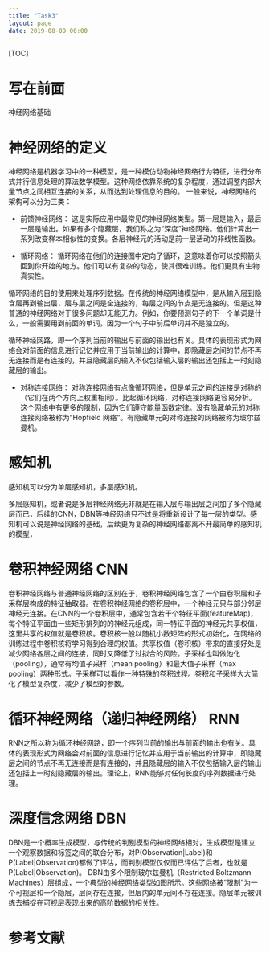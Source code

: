 ```yaml
---
title: "Task3"
layout: page
date: 2019-08-09 00:00
---
```

[TOC]

# 写在前面
神经网络基础
# 神经网络的定义
神经网络是机器学习中的一种模型，是一种模仿动物神经网络行为特征，进行分布式并行信息处理的算法数学模型。这种网络依靠系统的复杂程度，通过调整内部大量节点之间相互连接的关系，从而达到处理信息的目的。
一般来说，神经网络的架构可以分为三类：

- 前馈神经网络：
这是实际应用中最常见的神经网络类型。第一层是输入，最后一层是输出。如果有多个隐藏层，我们称之为“深度”神经网络。他们计算出一系列改变样本相似性的变换。各层神经元的活动是前一层活动的非线性函数。

- 循环网络：
循环网络在他们的连接图中定向了循环，这意味着你可以按照箭头回到你开始的地方。他们可以有复杂的动态，使其很难训练。他们更具有生物真实性。

循环网络的目的使用来处理序列数据。在传统的神经网络模型中，是从输入层到隐含层再到输出层，层与层之间是全连接的，每层之间的节点是无连接的。但是这种普通的神经网络对于很多问题却无能无力。例如，你要预测句子的下一个单词是什么，一般需要用到前面的单词，因为一个句子中前后单词并不是独立的。

循环神经网路，即一个序列当前的输出与前面的输出也有关。具体的表现形式为网络会对前面的信息进行记忆并应用于当前输出的计算中，即隐藏层之间的节点不再无连接而是有连接的，并且隐藏层的输入不仅包括输入层的输出还包括上一时刻隐藏层的输出。
- 对称连接网络：
对称连接网络有点像循环网络，但是单元之间的连接是对称的（它们在两个方向上权重相同）。比起循环网络，对称连接网络更容易分析。这个网络中有更多的限制，因为它们遵守能量函数定律。没有隐藏单元的对称连接网络被称为“Hopfield 网络”。有隐藏单元的对称连接的网络被称为玻尔兹曼机。

# 感知机
感知机可以分为单层感知机，多层感知机。

多层感知机，或者说是多层神经网络无非就是在输入层与输出层之间加了多个隐藏层而已，后续的CNN，DBN等神经网络只不过是将重新设计了每一层的类型。感知机可以说是神经网络的基础，后续更为复杂的神经网络都离不开最简单的感知机的模型，

# 卷积神经网络 CNN
卷积神经网络与普通神经网络的区别在于，卷积神经网络包含了一个由卷积层和子采样层构成的特征抽取器。在卷积神经网络的卷积层中，一个神经元只与部分邻层神经元连接。在CNN的一个卷积层中，通常包含若干个特征平面(featureMap)，每个特征平面由一些矩形排列的的神经元组成，同一特征平面的神经元共享权值，这里共享的权值就是卷积核。卷积核一般以随机小数矩阵的形式初始化，在网络的训练过程中卷积核将学习得到合理的权值。共享权值（卷积核）带来的直接好处是减少网络各层之间的连接，同时又降低了过拟合的风险。子采样也叫做池化（pooling），通常有均值子采样（mean pooling）和最大值子采样（max pooling）两种形式。子采样可以看作一种特殊的卷积过程。卷积和子采样大大简化了模型复杂度，减少了模型的参数。

# 循环神经网络（递归神经网络） RNN
RNN之所以称为循环神经网路，即一个序列当前的输出与前面的输出也有关。具体的表现形式为网络会对前面的信息进行记忆并应用于当前输出的计算中，即隐藏层之间的节点不再无连接而是有连接的，并且隐藏层的输入不仅包括输入层的输出还包括上一时刻隐藏层的输出。理论上，RNN能够对任何长度的序列数据进行处理。

# 深度信念网络 DBN
DBN是一个概率生成模型，与传统的判别模型的神经网络相对，生成模型是建立一个观察数据和标签之间的联合分布，对P(Observation|Label)和 P(Label|Observation)都做了评估，而判别模型仅仅而已评估了后者，也就是P(Label|Observation)。
DBN由多个限制玻尔兹曼机（Restricted Boltzmann Machines）层组成，一个典型的神经网络类型如图所示。这些网络被“限制”为一个可视层和一个隐层，层间存在连接，但层内的单元间不存在连接。隐层单元被训练去捕捉在可视层表现出来的高阶数据的相关性。


# 参考文献